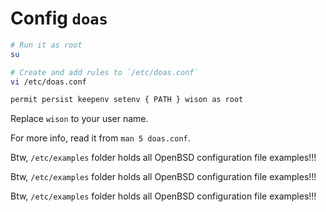 # Config `doas`

```bash
# Run it as root
su

# Create and add rules to `/etc/doas.conf`
vi /etc/doas.conf

permit persist keepenv setenv { PATH } wison as root
```

Replace `wison` to your user name.

For more info, read it from `man 5 doas.conf`.

Btw, `/etc/examples` folder holds all OpenBSD configuration file examples!!!

Btw, `/etc/examples` folder holds all OpenBSD configuration file examples!!!

Btw, `/etc/examples` folder holds all OpenBSD configuration file examples!!!

</br>
